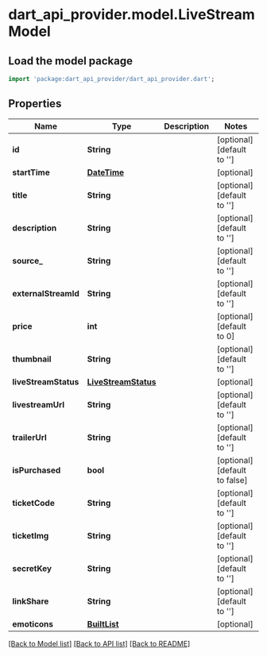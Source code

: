 # dart_api_provider.model.LiveStreamModel

## Load the model package
```dart
import 'package:dart_api_provider/dart_api_provider.dart';
```

## Properties
Name | Type | Description | Notes
------------ | ------------- | ------------- | -------------
**id** | **String** |  | [optional] [default to '']
**startTime** | [**DateTime**](DateTime.md) |  | [optional] 
**title** | **String** |  | [optional] [default to '']
**description** | **String** |  | [optional] [default to '']
**source_** | **String** |  | [optional] [default to '']
**externalStreamId** | **String** |  | [optional] [default to '']
**price** | **int** |  | [optional] [default to 0]
**thumbnail** | **String** |  | [optional] [default to '']
**liveStreamStatus** | [**LiveStreamStatus**](LiveStreamStatus.md) |  | [optional] 
**livestreamUrl** | **String** |  | [optional] [default to '']
**trailerUrl** | **String** |  | [optional] [default to '']
**isPurchased** | **bool** |  | [optional] [default to false]
**ticketCode** | **String** |  | [optional] [default to '']
**ticketImg** | **String** |  | [optional] [default to '']
**secretKey** | **String** |  | [optional] [default to '']
**linkShare** | **String** |  | [optional] [default to '']
**emoticons** | [**BuiltList<LiveStreamModelEmoticons>**](LiveStreamModelEmoticons.md) |  | [optional] 

[[Back to Model list]](../README.md#documentation-for-models) [[Back to API list]](../README.md#documentation-for-api-endpoints) [[Back to README]](../README.md)



